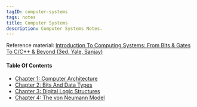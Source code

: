 ```yaml
---
tagID: computer-systems
tags: notes
title: Computer Systems
description: Computer Systems Notes.
---
```


Reference material: [Introduction To Computing Systems: From Bits & Gates To C/C++ & Beyond (3ed. Yale, Sanjay)](https://www.amazon.com/Introduction-Computing-Systems-Gates-Beyond-dp-1260150534/dp/1260150534/ref=dp_ob_title_bk)

#### Table Of Contents

* [Chapter 1: Computer Architecture](1-ComputerArchitecture)
* [Chapter 2: Bits And Data Types](2-BitsAndDataTypes)
* [Chapter 3: Digital Logic Structures](3-DigitalLogicStructures)
* [Chapter 4: The von Neumann Model](4-TheVonNeumannModel)
